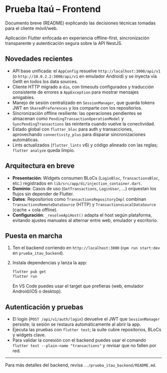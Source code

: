 # Prueba Itaú – Frontend

Documento breve (README) explicando las decisiones técnicas tomadas para el cliente móvil/web.

Aplicación Flutter enfocada en experiencia offline-first, sincronización transparente y autenticación segura sobre la API NestJS.

## Novedades recientes

- API base unificada: el `AppConfig` resuelve `http://localhost:3000/api/v1` (o `http://10.0.2.2:3000/api/v1` en emulador Android) y se inyecta vía GetIt en todos los data sources.
- Cliente HTTP migrado a `dio`, con timeouts configurados y traducción consistente de errores a `AppException` para mostrar mensajes amigables.
- Manejo de sesión centralizado en `SessionManager`, que guarda tokens JWT en `SharedPreferences` y los comparte con los repositorios.
- Sincronización offline resiliente: las operaciones pendientes se almacenan como `PendingTransactionOperationModel` y `SyncPendingTransactions` las reintenta cuando vuelve la conectividad.
- Estado global con `flutter_bloc` para auth y transacciones, aprovechando `connectivity_plus` para disparar sincronizaciones automáticas.
- Lints actualizados (`flutter_lints` v6) y código alineado con las reglas; `flutter analyze` queda limpio.

## Arquitectura en breve

- **Presentación**: Widgets consumen BLoCs (`LoginBloc`, `TransactionsBloc`, etc.) registrados en `lib/src/app/di/injection_container.dart`.
- **Dominio**: Casos de uso (`GetTransactions`, `LoginUser`, …) orquestan los flujos sin depender de Flutter.
- **Datos**: Repositorios como `TransactionsRepositoryImpl` combinan `TransactionsRemoteDataSource` (HTTP) y `TransactionsLocalDataSource` (cache + cola offline).
- **Configuración**: `_resolveApiHost()` adapta el host según plataforma, evitando ajustes manuales al alternar entre web, emulador y escritorio.

## Puesta en marcha

1. Ten el backend corriendo en `http://localhost:3000` (`npm run start:dev` en `prueba_itau_backend`).
2. Instala dependencias y lanza la app:

	```bash
	flutter pub get
	flutter run
	```

	En VS Code puedes usar el target que prefieras (web, emulador Android/iOS o desktop).

## Autenticación y pruebas

- El login (`POST /api/v1/auth/login`) devuelve el JWT que `SessionManager` persiste; la sesión se restaura automáticamente al abrir la app.
- Ejecuta las pruebas con `flutter test`; la suite cubre repositorios, BLoCs y widgets clave.
- Para validar la conexión con el backend puedes usar el comando `flutter test --plain-name "transactions"` y revisar que no fallen por red.

---

Para más detalles del backend, revisa `../prueba_itau_backend/README.md`.
